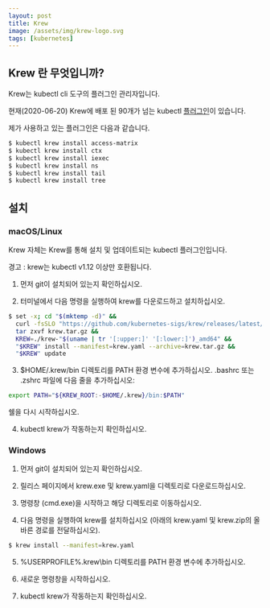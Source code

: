 ```yaml
---
layout: post
title: Krew
image: /assets/img/krew-logo.svg
tags: [kubernetes]
---
```


## Krew 란 무엇입니까?

Krew는 kubectl cli 도구의 플러그인 관리자입니다.

현재(2020-06-20) Krew에 배포 된 90개가 넘는 kubectl [플러그인](https://kubernetes.io/docs/tasks/extend-kubectl/kubectl-plugins/)이 있습니다.

제가 사용하고 있는 플러그인은 다음과 같습니다.
```bash
$ kubectl krew install access-matrix
$ kubectl krew install ctx
$ kubectl krew install iexec
$ kubectl krew install ns
$ kubectl krew install tail
$ kubectl krew install tree
```

## 설치

### macOS/Linux

Krew 자체는 Krew를 통해 설치 및 업데이트되는 kubectl 플러그인입니다.

경고 : krew는 kubectl v1.12 이상만 호환됩니다.

1) 먼저 git이 설치되어 있는지 확인하십시오.

2) 터미널에서 다음 명령을 실행하여 krew를 다운로드하고 설치하십시오.

```bash
$ set -x; cd "$(mktemp -d)" &&
  curl -fsSLO "https://github.com/kubernetes-sigs/krew/releases/latest/download/krew.{tar.gz,yaml}" &&
  tar zxvf krew.tar.gz &&
  KREW=./krew-"$(uname | tr '[:upper:]' '[:lower:]')_amd64" &&
  "$KREW" install --manifest=krew.yaml --archive=krew.tar.gz &&
  "$KREW" update
```

3) $HOME/.krew/bin 디렉토리를 PATH 환경 변수에 추가하십시오. .bashrc 또는 .zshrc 파일에 다음 줄을 추가하십시오:

```bash
export PATH="${KREW_ROOT:-$HOME/.krew}/bin:$PATH"
```

쉘을 다시 시작하십시오.

4) kubectl krew가 작동하는지 확인하십시오.

### Windows
1) 먼저 git이 설치되어 있는지 확인하십시오.

2) 릴리스 페이지에서 krew.exe 및 krew.yaml을 디렉토리로 다운로드하십시오.

3) 명령창 (cmd.exe)을 시작하고 해당 디렉토리로 이동하십시오.

4) 다음 명령을 실행하여 krew를 설치하십시오 (아래의 krew.yaml 및 krew.zip의 올바른 경로를 전달하십시오).

```bash
$ krew install --manifest=krew.yaml
```

5) %USERPROFILE%\.krew\bin 디렉토리를 PATH 환경 변수에 추가하십시오.

6) 새로운 명령창을 시작하십시오.

7) kubectl krew가 작동하는지 확인하십시오.
